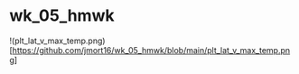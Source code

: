 # wk_05_hmwk
!(plt_lat_v_max_temp.png)[https://github.com/jmort16/wk_05_hmwk/blob/main/plt_lat_v_max_temp.png]
